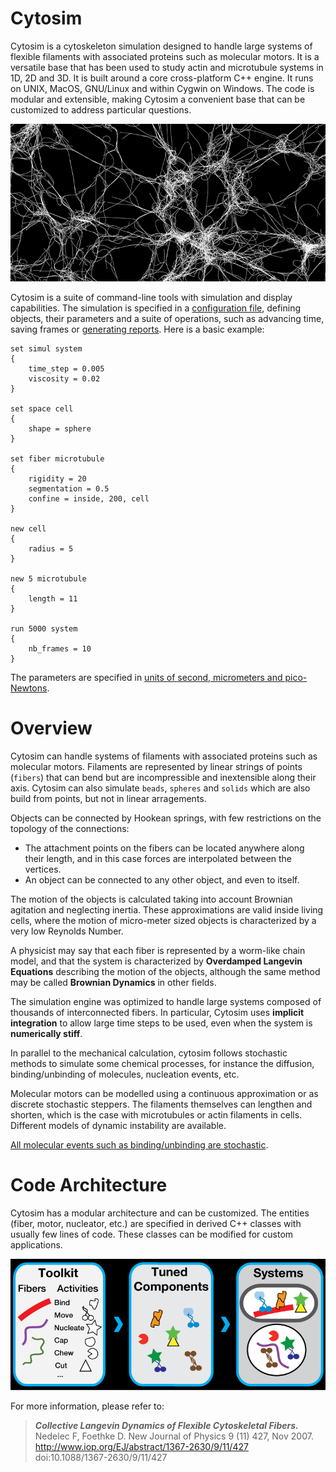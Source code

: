 # Cytosim

Cytosim is a cytoskeleton simulation designed to handle large systems of flexible filaments with associated proteins such as molecular motors. It is a versatile base that has been used to study actin and microtubule systems in 1D, 2D and 3D. It is built around a core cross-platform C++ engine. It runs on UNIX, MacOS, GNU/Linux and within Cygwin on Windows. The code is modular and extensible, making Cytosim a convenient base that can be customized to address particular questions.

![Cytosim](../data/cytosim.png)

Cytosim is a suite of command-line tools with simulation and display capabilities. The simulation is specified in a [configuration file](doc/sim/config.md), defining objects, their parameters and a suite of operations, such as advancing time, saving frames or [generating reports](doc/sim/report.md). Here is a basic example:

    set simul system
    {
        time_step = 0.005
        viscosity = 0.02
    }

    set space cell
    {
        shape = sphere
    }

    set fiber microtubule
    {
        rigidity = 20
        segmentation = 0.5
        confine = inside, 200, cell
    }
    
    new cell
    {
        radius = 5
    }
        
    new 5 microtubule
    {
        length = 11
    }

    run 5000 system
    {
        nb_frames = 10
    }

The parameters are specified in [units of second, micrometers and pico-Newtons](doc/sim/units.md).

# Overview

Cytosim can handle systems of filaments with associated proteins such as molecular motors. 
Filaments are represented by linear strings of points (`fibers`) that can bend but are incompressible and inextensible along their axis. Cytosim can also simulate `beads`, `spheres` and `solids` which are also build from points, but not in linear arragements.
 
Objects can be connected by Hookean springs, with few restrictions on the topology of the connections:

* The attachment points on the fibers can be located anywhere along their length, and in this case forces are interpolated between the vertices.
* An object can be connected to any other object, and even to itself.

The motion of the objects is calculated taking into account Brownian agitation and neglecting inertia. These approximations are valid inside living cells, where the motion of micro-meter sized objects is characterized by a very low Reynolds Number. 

A physicist may say that each fiber is represented by a worm-like chain model,
and that the system is characterized by **Overdamped Langevin Equations** describing the motion of the objects, although the same method may be called **Brownian Dynamics** in other fields.
 
The simulation engine was optimized to handle large systems composed of thousands of interconnected fibers. In particular, Cytosim uses **implicit integration** to allow large time steps to be used, even when the system is **numerically stiff**. 
 
In parallel to the mechanical calculation, cytosim follows stochastic methods to simulate some chemical processes, for instance the diffusion, binding/unbinding of molecules, nucleation events, etc.

Molecular motors can be modelled using a continuous approximation or as discrete stochastic steppers. The filaments themselves can lengthen and shorten, which is the case with microtubules or actin filaments in cells. Different models of dynamic instability are available.

[All molecular events such as binding/unbinding are stochastic](../sim/stochastic.md).

# Code Architecture

Cytosim has a modular architecture and can be customized.
The entities (fiber, motor, nucleator, etc.) are specified in derived C++ classes with usually few lines of code. These classes can be modified for custom applications.
 
![Modularity](../data/modularity.png)

For more information, please refer to:<br>

> ***Collective Langevin Dynamics of Flexible Cytoskeletal Fibers.***  
> Nedelec F, Foethke D. New Journal of Physics 9 (11) 427, Nov 2007.  
> http://www.iop.org/EJ/abstract/1367-2630/9/11/427  
> doi:10.1088/1367-2630/9/11/427  


